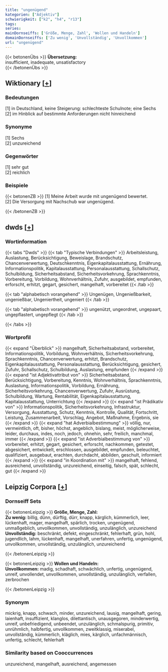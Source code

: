 ```yaml
---
title: "ungenügend"
kategorien: ["Adjektiv"]
schwierigkeit: ["k2", "h4", "r13"]
tags:
series:
mainDornseiffs: ['Größe, Menge, Zahl', 'Wollen und Handeln']
domainDornseiffs: ['Zu wenig', 'Unvollständig', 'Unvollkommen']
url: "ungenügend"
---
```


{{< betonenÜbs >}}
**Übersetzung:**  
insufficient, inadequate, unsatisfactory  
{{< /betonenÜbs >}}

## Wiktionary [[+](https://de.wiktionary.org/wiki/ungenügend)]

### Bedeutungen
[1] in Deutschland, keine Steigerung: schlechteste Schulnote; eine Sechs  
[2] im Hinblick auf bestimmte Anforderungen nicht hinreichend  

### Synonyme
[1] Sechs  
[2] unzureichend  

### Gegenwörter
[1] sehr gut  
[2] reichlich  

### Beispiele
{{< betonenZB >}}
[1] Meine Arbeit wurde mit ungenügend bewertet.  
[2] Die Versorgung mit Nachschub war ungenügend.  

{{< /betonenZB >}}


## dwds [[+](https://www.dwds.de/wb/ungenügend)]

### Wortinformation
{{< tabs "Dwds" >}}
{{< tab "Typische Verbindungen" >}}
Arbeitsleistung, Auslastung, Berücksichtigung, Beweislage, Brandschutz, Chancenverwertung, Deutschkenntnis, Eigenkapitalausstattung, Ernährung, Informationspolitik, Kapitalausstattung, Personalausstattung, Schallschutz, Schulbildung, Sicherheitsabstand, Sicherheitsvorkehrung, Sprachkenntnis, Vorbereitung, Vorbildung, Wohnverhältnis, Zufuhr, ausgebildet, empfunden, erforscht, erhitzt, gegart, gesichert, mangelhaft, vorbereitet
{{< /tab >}}

{{< tab "alphabetisch vorangehend" >}}
Ungenügen, Ungenießbarkeit, ungenießbar, Ungeniertheit, ungeniert
{{< /tab >}}

{{< tab "alphabetisch vorangehend" >}}
ungenützt, ungeordnet, ungepaart, ungepflastert, ungepflegt
{{< /tab >}}

{{< /tabs >}}

### Wortprofil
{{< expand "Überblick" >}} mangelhaft, Sicherheitsabstand, vorbereitet, Informationspolitik, Vorbildung, Wohnverhältnis, Sicherheitsvorkehrung, Sprachkenntnis, Chancenverwertung, erhitzt, Brandschutz, Eigenkapitalausstattung, Personalausstattung, Berücksichtigung, gesichert, Zufuhr, Schallschutz, Schulbildung, Auslastung, empfunden {{< /expand >}}
{{< expand "ist Adjektivattribut von" >}} Sicherheitsabstand, Berücksichtigung, Vorbereitung, Kenntnis, Wohnverhältnis, Sprachkenntnis, Auslastung, Informationspolitik, Vorbildung, Ernährung, Sicherheitsvorkehrung, Chancenverwertung, Zufuhr, Ausrüstung, Schulbildung, Wartung, Rentabilität, Eigenkapitalausstattung, Kapitalausstattung, Unterrichtung {{< /expand >}}
{{< expand "ist Prädikativ von" >}} Informationspolitik, Sicherheitsvorkehrung, Infrastruktur, Versorgung, Ausstattung, Schutz, Kenntnis, Kontrolle, Qualität, Fortschritt, Leistung, Zusammenarbeit, Vorschlag, Angebot, Maßnahme, Ergebnis, sie {{< /expand >}}
{{< expand "hat Adverbialbestimmung" >}} völlig, nur, vermeintlich, oft, bisher, höchst, angeblich, bislang, meist, möglicherweise, leider, durchaus, indes, noch, jedoch, ohnehin, sehr, freilich, manchmal, immer {{< /expand >}}
{{< expand "ist Adverbialbestimmung von" >}} vorbereitet, erhitzt, gegart, gesichert, erforscht, nachkommen, getestet, abgesichert, entwickelt, erschlossen, ausgebildet, empfunden, beleuchtet, qualifiziert, ausgebaut, erachten, durchdacht, abbilden, geschult, informiert {{< /expand >}}
{{< expand "in Koordination mit" >}} mangelhaft, fehlend, ausreichend, unvollständig, unzureichend, einseitig, falsch, spät, schlecht, gut {{< /expand >}}

## Leipzig Corpora [[+](https://corpora.uni-leipzig.de/en/res?word=ungenügend&corpusId=deu_newscrawl-public_2018)]

### Dornseiff Sets
{{< betonenLeipzig >}}
**Größe, Menge, Zahl:**  
**Zu wenig:** billig, dünn, dürftig, dürr, knapp, kärglich, kümmerlich, leer, lückenhaft, mager, mangelhaft, spärlich, trocken, ungenügend, unmaßgeblich, unvollkommen, unvollständig, unzulänglich, unzureichend  
**Unvollständig:** beschränkt, defekt, eingeschränkt, fehlerhaft, grün, hohl, jugendlich, lahm, lückenhaft, mangelhaft, unerfahren, unfertig, ungenügend, unvollkommen, unvollständig, unzulänglich, unzureichend  

{{< /betonenLeipzig >}}


{{< betonenLeipzig >}}
**Wollen und Handeln:**  
**Unvollkommen:** madig, schadhaft, schwächlich, unfertig, ungenügend, unreif, unvollendet, unvollkommen, unvollständig, unzulänglich, verfallen, zerbrochen  

{{< /betonenLeipzig >}}

### Synonym
mickrig, knapp, schwach, minder, unzureichend, lausig, mangelhaft, gering, laienhaft, insuffizient, klanglos, dilettantisch, unausgegoren, minderwertig, unreif, unbefriedigend, unbeendet, unzulänglich, schmalspurig, primitiv, unrühmlich, halbfertig, unvollkommen, zweitklassig, miserabel, unvollständig, kümmerlich, kläglich, mies, kärglich, unfachmännisch, unfertig, schlecht, fehlerhaft


### Similarity based on Cooccurrences
unzureichend, mangelhaft, ausreichend, angemessen

